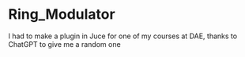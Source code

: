 # Ring_Modulator
 I had to make a plugin in Juce for one of my courses at DAE, thanks to ChatGPT to give me a random one
